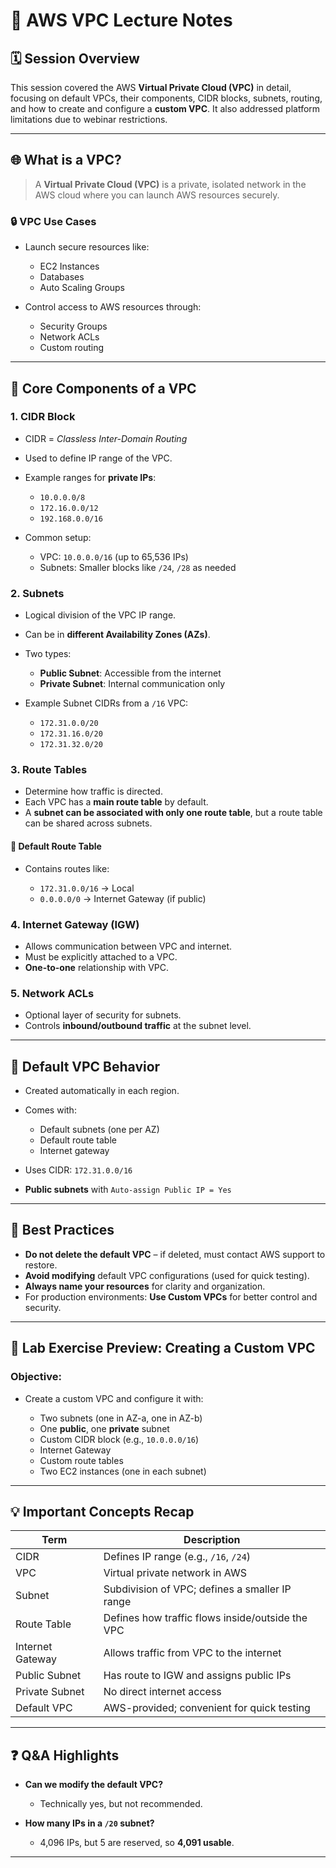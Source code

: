 # 📘 **AWS VPC Lecture Notes**

## 🗓️ **Session Overview**

This session covered the AWS **Virtual Private Cloud (VPC)** in detail, focusing on default VPCs, their components, CIDR blocks, subnets, routing, and how to create and configure a **custom VPC**. It also addressed platform limitations due to webinar restrictions.

---

## 🌐 **What is a VPC?**

> A **Virtual Private Cloud (VPC)** is a private, isolated network in the AWS cloud where you can launch AWS resources securely.

### 🔒 **VPC Use Cases**

* Launch secure resources like:

  * EC2 Instances
  * Databases
  * Auto Scaling Groups
* Control access to AWS resources through:

  * Security Groups
  * Network ACLs
  * Custom routing

---

## 🔧 **Core Components of a VPC**

### 1. **CIDR Block**

* CIDR = *Classless Inter-Domain Routing*
* Used to define IP range of the VPC.
* Example ranges for **private IPs**:

  * `10.0.0.0/8`
  * `172.16.0.0/12`
  * `192.168.0.0/16`
* Common setup:

  * VPC: `10.0.0.0/16` (up to 65,536 IPs)
  * Subnets: Smaller blocks like `/24`, `/28` as needed

### 2. **Subnets**

* Logical division of the VPC IP range.
* Can be in **different Availability Zones (AZs)**.
* Two types:

  * **Public Subnet**: Accessible from the internet
  * **Private Subnet**: Internal communication only
* Example Subnet CIDRs from a `/16` VPC:

  * `172.31.0.0/20`
  * `172.31.16.0/20`
  * `172.31.32.0/20`

### 3. **Route Tables**

* Determine how traffic is directed.
* Each VPC has a **main route table** by default.
* A **subnet can be associated with only one route table**, but a route table can be shared across subnets.

#### 🔁 Default Route Table

* Contains routes like:

  * `172.31.0.0/16` → Local
  * `0.0.0.0/0` → Internet Gateway (if public)

### 4. **Internet Gateway (IGW)**

* Allows communication between VPC and internet.
* Must be explicitly attached to a VPC.
* **One-to-one** relationship with VPC.

### 5. **Network ACLs**

* Optional layer of security for subnets.
* Controls **inbound/outbound traffic** at the subnet level.

---

## 🧰 **Default VPC Behavior**

* Created automatically in each region.
* Comes with:

  * Default subnets (one per AZ)
  * Default route table
  * Internet gateway
* Uses CIDR: `172.31.0.0/16`
* **Public subnets** with `Auto-assign Public IP = Yes`

---

## 📌 **Best Practices**

* **Do not delete the default VPC** – if deleted, must contact AWS support to restore.
* **Avoid modifying** default VPC configurations (used for quick testing).
* **Always name your resources** for clarity and organization.
* For production environments: **Use Custom VPCs** for better control and security.

---

## 🧪 **Lab Exercise Preview: Creating a Custom VPC**

### Objective:

* Create a custom VPC and configure it with:

  * Two subnets (one in AZ-a, one in AZ-b)
  * One **public**, one **private** subnet
  * Custom CIDR block (e.g., `10.0.0.0/16`)
  * Internet Gateway
  * Custom route tables
  * Two EC2 instances (one in each subnet)

---

## 💡 **Important Concepts Recap**

| Term             | Description                                      |
| ---------------- | ------------------------------------------------ |
| CIDR             | Defines IP range (e.g., `/16`, `/24`)            |
| VPC              | Virtual private network in AWS                   |
| Subnet           | Subdivision of VPC; defines a smaller IP range   |
| Route Table      | Defines how traffic flows inside/outside the VPC |
| Internet Gateway | Allows traffic from VPC to the internet          |
| Public Subnet    | Has route to IGW and assigns public IPs          |
| Private Subnet   | No direct internet access                        |
| Default VPC      | AWS-provided; convenient for quick testing       |

---

## ❓ **Q\&A Highlights**

* **Can we modify the default VPC?**

  * Technically yes, but not recommended.
* **How many IPs in a `/20` subnet?**

  * 4,096 IPs, but 5 are reserved, so **4,091 usable**.

---
